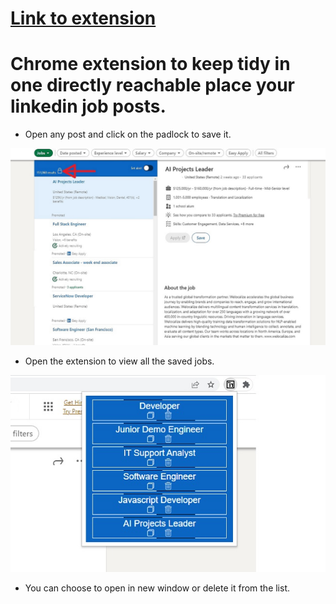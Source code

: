# <a href="https://chrome.google.com/webstore/detail/jobs-saver/hfgoiloiogleeameljadaelidkcoieoh">Link to extension</a>
# Chrome extension to keep tidy in one directly reachable place your linkedin job posts. 
<ul>
<li>Open any post and click on the padlock to save it.</li>
</ul>
<p align="center">
  <img src="screenshots/screen1.jpg">
</p>

<ul>
<li>Open the extension to view all the saved jobs.</li>
</ul>
<p align="center">
  <img src="screenshots/screen2.jpg">
</p>
<ul>
<li>You can choose to open in new window or delete it from the list.</li>
</ul>
